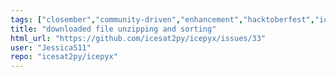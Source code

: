 ```yaml
---
tags: ["closember","community-driven","enhancement","hacktoberfest","icesat-2","python3"]
title: "downloaded file unzipping and sorting"
html_url: "https://github.com/icesat2py/icepyx/issues/33"
user: "JessicaS11"
repo: "icesat2py/icepyx"
---
```


